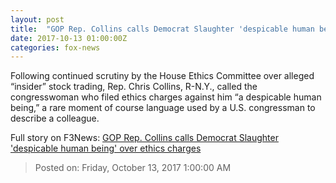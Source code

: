 ```yaml
---
layout: post
title:  "GOP Rep. Collins calls Democrat Slaughter 'despicable human being' over ethics charges"
date: 2017-10-13 01:00:00Z
categories: fox-news
---
```


Following continued scrutiny by the House Ethics Committee over alleged “insider” stock trading, Rep. Chris Collins, R-N.Y., called the congresswoman who filed ethics charges against him “a despicable human being,” a rare moment of course language used by a U.S. congressman to describe a colleague.


Full story on F3News: [GOP Rep. Collins calls Democrat Slaughter 'despicable human being' over ethics charges](http://www.f3nws.com/n/UMS2aF)

> Posted on: Friday, October 13, 2017 1:00:00 AM
